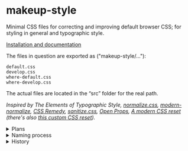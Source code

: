 # makeup-style

Minimal CSS files for correcting and improving default browser CSS; for styling in general and typographic style.

[Installation and documentation](https://some.makeup/style)

The files in question are exported as ("makeup-style/..."):

```
default.css
develop.css
where-default.css
where-develop.css
```

The actual files are located in the “src” folder for the real path.

*Inspired by The Elements of Typographic Style, [normalize.css][nc], [modern-normalize][mn], [CSS Remedy][cr], [sanitize.css][sc], [Open Props][op], [A modern CSS reset][amcr] (there's also [this custom CSS reset][mccr]).*

<details>

<summary>Plans</summary>

Plan v2:

- Support variable font, e.g., for `b, strong`.
- [-] Wrap stuff in `:where()` or use `@layer`. *`:where()` is available in alt. files.*

Nope:

- Remove `[hidden]` ... `display: none`? Should be implemented in all used browsers now. *No! It's for maintaining behaviour.*

default.css maybes:

- Let SVG scale without boundaries:

	```css
	img[src$=".svg"] {
		width: 100%;
		height: auto;
		max-width: none;
	}
	```

</details>

<details>

<summary>Naming process</summary>

- makeup-style/ahead.css, ../develop.css, ../space.css, ../typography.css
- ( ) default.css, developer.css, space.css, typography.css (for potential style-some)
- (-) default.css, develop.css, (space.css, typography.css)

</details>

<details>

<summary>History</summary>

makeup-style is the updated remake of [Floor Typography CSS](https://floortypography.vercel.app).

Changes from Floor Typography CSS v22:

- Updated default CSS revising and normalizing, more tested.
- Less files and features, more quality.
- `--line-span` var for headings (not `--h…-min-font-size`).
- `--space` var for controlling spacing (not `--spacer`).
	- Space is not removed for sub-lists (would cause unexpected list styles if parent list was styled unconventional. Rather remove margin for sub-lists in containers of choice).
</details>

[amcr]: https://piccalil.li/blog/a-modern-css-reset/
[cc]: https://cube.fyi/
[cr]: https://github.com/jensimmons/cssremedy
[mn]: https://github.com/sindresorhus/modern-normalize
[mccr]: https://www.joshwcomeau.com/css/custom-css-reset/
[nc]: https://github.com/necolas/normalize.css/
[op]: https://open-props.style/
[sc]: https://github.com/csstools/sanitize.css
